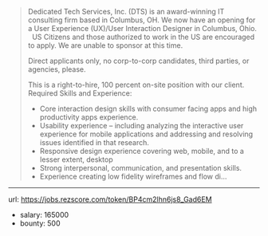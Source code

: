 >
>Dedicated Tech Services, Inc. (DTS) is an award-winning IT consulting firm based in Columbus, OH. We now have an opening for a User Experience (UX)/User Interaction Designer in Columbus, Ohio.
> 
>US Citizens and those authorized to work in the US are encouraged to apply. We are unable to sponsor at this time.
>
>Direct applicants only, no corp-to-corp candidates, third parties, or agencies, please.
>
>This is a right-to-hire, 100 percent on-site position with our client.
> 
>Required Skills and Experience:
> * Core interaction design skills with consumer facing apps and high productivity apps experience.
> * Usability experience – including analyzing the interactive user experience for mobile applications and addressing and resolving issues identified in that research.
> * Responsive design experience covering web, mobile, and to a lesser extent, desktop
> * Strong interpersonal, communication, and presentation skills.
> * Experience creating low fidelity wireframes and flow di...
------
url: https://jobs.rezscore.com/token/BP4cm2lhn6js8_Gad6EM
- salary: 165000
- bounty: 500
